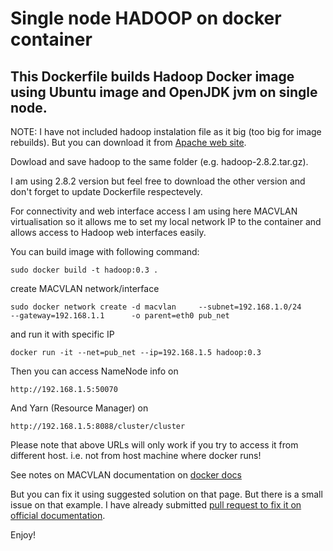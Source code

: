 # Single node HADOOP on docker container


## This Dockerfile builds Hadoop Docker image using Ubuntu image and OpenJDK jvm on single node.


NOTE: I have not included hadoop instalation file as it big (too big for image rebuilds). But you can download it from [Apache web site](http://hadoop.apache.org/releases.html).

Dowload and save hadoop to the same folder (e.g. hadoop-2.8.2.tar.gz). 

I am using 2.8.2 version but feel free to download the other version and don't forget to update Dockerfile respectevely.


For connectivity and web interface access I am using here MACVLAN virtualisation so it allows me to set my local network IP to the container and allows access to Hadoop web interfaces easily. 

You can build image  with following command:

```
sudo docker build -t hadoop:0.3 .
```

create MACVLAN network/interface

```
sudo docker network create -d macvlan     --subnet=192.168.1.0/24     --gateway=192.168.1.1      -o parent=eth0 pub_net
```

and run it with specific IP
```
docker run -it --net=pub_net --ip=192.168.1.5 hadoop:0.3
```

Then you can access NameNode info on

```
http://192.168.1.5:50070
```

And Yarn (Resource Manager) on

```
http://192.168.1.5:8088/cluster/cluster
```


Please note that above URLs will only work if you try to access it from different host. i.e. not from host machine where docker runs!

See notes on  MACVLAN documentation on [docker docs](https://docs.docker.com/engine/userguide/networking/get-started-macvlan/#macvlan-bridge-mode-example-usage)

But you can fix it using suggested solution on that page. But there is a small issue on that example. I have already submitted [pull request to fix it on official documentation](https://github.com/docker/docker.github.io/pull/5394).



Enjoy!



